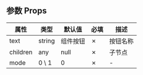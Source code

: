 ## 参数 Props

| 属性     | 类型   | 默认值   | 必填 | 描述     |
| -------- | ------ | -------- | ---- | -------- |
| text     | string | 组件按钮 | ✗    | 按钮名称 |
| children | any    | null     | ✗    | 子节点   |
| mode     | 0 \ 1  | 0        | ✗    | -        |
